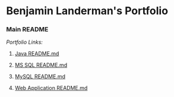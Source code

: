 # Benjamin Landerman's Portfolio

### Main README

*Portfolio Links:*

1. [Java README.md](java/README.md "Java README.md file")

2. [MS SQL README.md](mssql/README.md "MS SQL README.md file")

3. [MySQL README.md](mysql/README.md "MySQL README.md file")

4. [Web Application README.md](web_application/README.md "Web App README.md file")